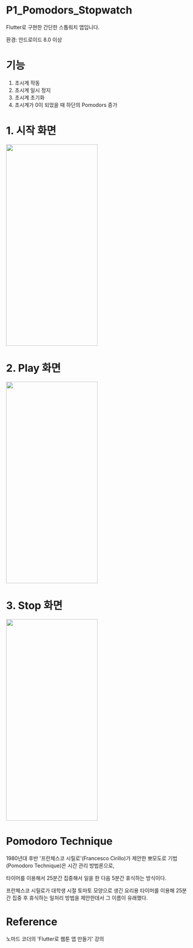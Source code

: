 # P1_Pomodors_Stopwatch

Flutter로 구현한 간단한 스톱워치 앱입니다.

환경: 안드로이드 8.0 이상

# 기능

1. 초시계 작동
2. 초시계 일시 정지
3. 초시계 초기화
4. 초시계가 0이 되었을 때 하단의 Pomodors 증가

# 1. 시작 화면

<img src="https://user-images.githubusercontent.com/120641012/227134096-1e701e0e-9e6b-4c62-87dc-c951065341f7.jpg" width="250" height="550"/>

# 2. Play 화면

<img src="https://user-images.githubusercontent.com/120641012/227134100-b3eef835-cfe1-4c18-bdc8-59deee0616ad.jpg" width="250" height="550"/>

# 3. Stop 화면

<img src="https://user-images.githubusercontent.com/120641012/227134117-77b01256-765a-4fc0-a8ed-c5ad2c9bd318.jpg" width="250" height="550"/>

# Pomodoro Technique

1980년대 후반 '프란체스코 시릴로'(Francesco Cirillo)가 제안한 뽀모도로 기법(Pomodoro Technique)은 시간 관리 방법론으로,

타이머를 이용해서 25분간 집중해서 일을 한 다음 5분간 휴식하는 방식이다.

프란체스코 시릴로가 대학생 시절 토마토 모양으로 생긴 요리용 타이머를 이용해 25분간 집중 후 휴식하는 일처리 방법을 제안한데서 그 이름이 유래했다.

# Reference

노마드 코더의 'Flutter로 웹툰 앱 만들기' 강의
